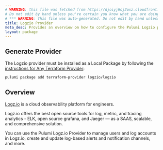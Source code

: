 ```yaml
---
# WARNING: this file was fetched from https://djoiyj6oj2oxz.cloudfront.net/docs/registry.opentofu.org/logzio/logzio/1.24.0/index.md
# Do not edit by hand unless you're certain you know what you are doing!
# *** WARNING: This file was auto-generated. Do not edit by hand unless you're certain you know what you are doing! ***
title: Logzio Provider
meta_desc: Provides an overview on how to configure the Pulumi Logzio provider.
layout: package
---
```


## Generate Provider

The Logzio provider must be installed as a Local Package by following the [instructions for Any Terraform Provider](https://www.pulumi.com/registry/packages/terraform-provider/):

```bash
pulumi package add terraform-provider logzio/logzio
```
## Overview

[Logz.io](https://logz.io/) is a cloud observability platform for engineers.

Logz.io offers the best open source tools for log, metric, and tracing analytics - ELK, open source grafana, and Jaeger —  as a SAAS, scalable, and comprehensive solution.

You can use the Pulumi Logz.io Provider to manage users and log accounts in Logz.io, create and update log-based alerts and notification channels, and more.